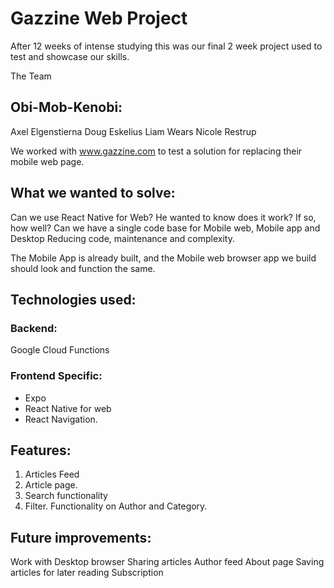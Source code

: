 # Gazzine Web Project

After 12 weeks of intense studying this was our final 2 week project used to test and showcase our skills.

The Team
## Obi-Mob-Kenobi:
Axel Elgenstierna
Doug Eskelius
Liam Wears
Nicole Restrup

We worked with www.gazzine.com to test a solution for replacing their mobile web page.

## What we wanted to solve:
Can we use React Native for Web?
He wanted to know does it work? If so, how well?
Can we have a single code base for Mobile web, Mobile app and Desktop
Reducing code, maintenance and complexity.

The Mobile App is already built, and the Mobile web browser app we build should look and function the same.

## Technologies used:
###  Backend:
Google Cloud Functions

###  Frontend Specific:
* Expo
* React Native for web
* React Navigation.

## Features:

1. Articles Feed
2. Article page.
3. Search functionality
4. Filter. Functionality on Author and Category.

## Future improvements:

Work with Desktop browser
Sharing articles
Author feed
About page
Saving articles for later reading
Subscription

